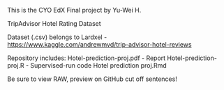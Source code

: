 This is the CYO EdX Final project by Yu-Wei H.

TripAdvisor Hotel Rating Dataset

Dataset (.csv) belongs to Lardxel - https://www.kaggle.com/andrewmvd/trip-advisor-hotel-reviews

Repository includes:
Hotel-prediction-proj.pdf - Report
Hotel-prediction-proj.R - Supervised-run code
Hotel prediction proj.Rmd

Be sure to view RAW, preview on GitHub cut off sentences!
